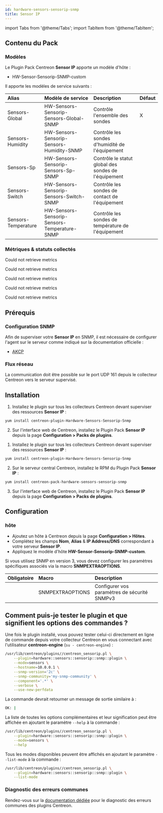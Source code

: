 ```yaml
---
id: hardware-sensors-sensorip-snmp
title: Sensor IP
---
```

import Tabs from '@theme/Tabs';
import TabItem from '@theme/TabItem';


## Contenu du Pack

### Modèles

Le Plugin Pack Centreon **Sensor IP** apporte un modèle d'hôte :

* HW-Sensor-Sensorip-SNMP-custom

Il apporte les modèles de service suivants :

| Alias               | Modèle de service                            | Description                                           | Défaut |
|:--------------------|:---------------------------------------------|:------------------------------------------------------|:-------|
| Sensors-Global      | HW-Sensors-Sensorip-Sensors-Global-SNMP      | Contrôle l'ensemble des sondes                        | X      |
| Sensors-Humidity    | HW-Sensors-Sensorip-Sensors-Humidity-SNMP    | Contrôle les sondes d'humidité de l'équipement        |        |
| Sensors-Sp          | HW-Sensors-Sensorip-Sensors-Sp-SNMP          | Contrôle le statut global des sondes  de l'équipement |        |
| Sensors-Switch      | HW-Sensors-Sensorip-Sensors-Switch-SNMP      | Contrôle les sondes de contact de l'équipement        |        |
| Sensors-Temperature | HW-Sensors-Sensorip-Sensors-Temperature-SNMP | Contrôle les sondes de température de l'équipement    |        |

### Métriques & statuts collectés

<Tabs groupId="sync">
<TabItem value="Sensors-Global" label="Sensors-Global">

Could not retrieve metrics

</TabItem>
<TabItem value="Sensors-Humidity" label="Sensors-Humidity">

Could not retrieve metrics

</TabItem>
<TabItem value="Sensors-Sp" label="Sensors-Sp">

Could not retrieve metrics

</TabItem>
<TabItem value="Sensors-Switch" label="Sensors-Switch">

Could not retrieve metrics

</TabItem>
<TabItem value="Sensors-Temperature" label="Sensors-Temperature">

Could not retrieve metrics

</TabItem>
</Tabs>

## Prérequis

### Configuration SNMP

Afin de superviser votre **Sensor IP** en SNMP,  il est nécessaire de configurer l'agent sur le serveur comme indiqué sur la documentation officielle :
* [AKCP](https://www.akcp.com/knowledge-base/)

### Flux réseau

La communication doit être possible sur le port UDP 161 depuis le collecteur
Centreon vers le serveur supervisé.

## Installation

<Tabs groupId="sync">
<TabItem value="Online License" label="Online License">

1. Installez le plugin sur tous les collecteurs Centreon devant superviser des ressources **Sensor IP** :

```bash
yum install centreon-plugin-Hardware-Sensors-Sensorip-Snmp
```

2. Sur l'interface web de Centreon, installez le Plugin Pack **Sensor IP** depuis la page **Configuration > Packs de plugins**.

</TabItem>
<TabItem value="Offline License" label="Offline License">

1. Installez le plugin sur tous les collecteurs Centreon devant superviser des ressources **Sensor IP** :

```bash
yum install centreon-plugin-Hardware-Sensors-Sensorip-Snmp
```

2. Sur le serveur central Centreon, installez le RPM du Plugin Pack **Sensor IP** :

```bash
yum install centreon-pack-hardware-sensors-sensorip-snmp
```

3. Sur l'interface web de Centreon, installez le Plugin Pack **Sensor IP** depuis la page **Configuration > Packs de plugins**.

</TabItem>
</Tabs>

## Configuration

### hôte

* Ajoutez un hôte à Centreon depuis la page **Configuration > Hôtes**.
* Complétez les champs **Nom**, **Alias** & **IP Address/DNS** correspondant à votre serveur **Sensor IP**.
* Appliquez le modèle d'hôte **HW-Sensor-Sensorip-SNMP-custom**.

Si vous utilisez SNMP en version 3, vous devez configurer les paramètres
spécifiques associés via la macro **SNMPEXTRAOPTIONS**.

| Obligatoire | Macro            | Description                                  |
|:------------|:-----------------|:---------------------------------------------|
|             | SNMPEXTRAOPTIONS | Configurer vos paramètres de sécurité SNMPv3 |

## Comment puis-je tester le plugin et que signifient les options des commandes ?

Une fois le plugin installé, vous pouvez tester celui-ci directement en ligne
de commande depuis votre collecteur Centreon en vous connectant avec
l'utilisateur **centreon-engine** (`su - centreon-engine`) :

```bash
/usr/lib/centreon/plugins//centreon_sensorip.pl \
    --plugin=hardware::sensors::sensorip::snmp::plugin \
    --mode=sensors \
    --hostname=10.0.0.1 \
    --snmp-version='2c' \
    --snmp-community='my-snmp-community' \
    --component='.*' \
    --verbose \
    --use-new-perfdata
```

La commande devrait retourner un message de sortie similaire à :

```bash
OK: | 
```

La liste de toutes les options complémentaires et leur signification peut être
affichée en ajoutant le paramètre `--help` à la commande :

```bash
/usr/lib/centreon/plugins//centreon_sensorip.pl \
    --plugin=hardware::sensors::sensorip::snmp::plugin \
    --mode=sensors \
    --help
```

Tous les modes disponibles peuvent être affichés en ajoutant le paramètre
`--list-mode` à la commande :

```bash
/usr/lib/centreon/plugins//centreon_sensorip.pl \
    --plugin=hardware::sensors::sensorip::snmp::plugin \
    --list-mode
```

### Diagnostic des erreurs communes

Rendez-vous sur la [documentation dédiée](../getting-started/how-to-guides/troubleshooting-plugins.md)
pour le diagnostic des erreurs communes des plugins Centreon.